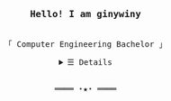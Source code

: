 <!-- ![ginywiny's GitHub stats](https://github-readme-stats.vercel.app/api?username=ginywiny&show_icons=true&theme=tokyonight) -->

<h3 align="center"><samp>Hello! I am ginywiny</samp></h3>
<p align="center"><br>
  <samp>
    「 Computer Engineering Bachelor 」<br>
  </samp>
</p>
<details align="center">
   <summary> <samp>&#9776; Details</samp></summary>
   <p align="center">
     <br>
      <a href="https://github.com/ginywiny?tab=repositories" target="_blank"><img alt="Code" src="https://img.shields.io/badge/-code-000000?style=flat-square&logo=Plex&logoColor=white"></a>
      <!--<a href="https://github.com/ginywiny?tab=repositories&language=python" target="_blank"><img alt="Python" src="https://img.shields.io/badge/-Python-3572A5?style=flat-square&logo=Python&logoColor=white"></a>-->
      <!--<a href="https://github.com/ginywiny?tab=repositories&language=javascript" target="_blank"><img alt="Javascript" src="https://img.shields.io/badge/-Javascript-f1e05a?style=flat-square&logo=Javascript&logoColor=white"></a>-->
      <a href="https://github.com/ginywiny?tab=repositories&language=c%2B%2B" target="_blank"><img alt="C++" src="https://img.shields.io/badge/-C%2B%2B-f34b7d?style=flat-square&logo=C%2B%2B&logoColor=white"></a>
      <a href="https://github.com/ginywiny?tab=repositories&language=java" target="_blank"><img alt="Java" src="https://img.shields.io/badge/-Java-b07219?style=flat-square&logo=Java&logoColor=white"></a>
      <a href="https://github.com/ginywiny?tab=repositories&language=html" target="_blank"><img alt="HTML" src="https://img.shields.io/badge/-HTML-E34F26?style=flat-square&logo=HTML5&logoColor=white"></a>
  <br>
  <img src="https://github-readme-stats.vercel.app/api?username=ginywiny&show_icons=true&theme=tokyonight"></img><br>
     <a href="https://github.com/ginywiny?tab=followers" target="_blank"><img alt="Updates" src="https://img.shields.io/badge/--000000?style=flat-square&logo=RSS&logoColor=white"></a>
     <a href="https://github.com/ginywiny" target="_blank"><img alt="ginywiny" src="https://badges.pufler.dev/visits/ginywiny/ginywiny?logo=GitHub&label=visits&color=success&logoColor=white&style=flat-square"/></a>
     <a href="https://github.com/ginywiny/ginywiny" target="_blank"><img alt="GitHub hits" src="https://img.shields.io/github/last-commit/ginywiny/ginywiny?label=profile%20updated&style=flat-square"></a>
  </samp>
  </p>
</details>
<br>
<samp>
  <p align="center">
    ════ ⋆★⋆ ════<br>
  </p>
</samp>

